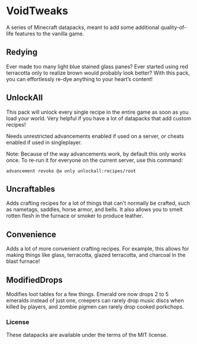 ﻿# VoidTweaks

A series of Minecraft datapacks, meant to add some additional quality-of-life features to the vanilla game.

## Redying

Ever made too many light blue stained glass panes? Ever started using red terracotta only to realize brown would probably look better? With this pack, you can effortlessly re-dye anything to your heart’s content!

## UnlockAll

This pack will unlock every single recipe in the entire game as soon as you load your world. Very helpful if you have a lot of datapacks that add custom recipes!

Needs unrestricted advancements enabled if used on a server, or cheats enabled if used in singleplayer.

Note: Because of the way advancements work, by default this only works once. To re-run it for everyone on the current server, use this command:

```
advancement revoke @a only unlockall:recipes/root
```

## Uncraftables

Adds crafting recipes for a lot of things that can't normally be crafted, such as nametags, saddles, horse armor, and bells. It also allows you to smelt rotten flesh in the furnace or smoker to produce leather.

## Convenience

Adds a lot of more convenient crafting recipes. For example, this allows for making things like glass, terracotta, glazed terracotta, and charcoal in the blast furnace!

## ModifiedDrops

Modifies loot tables for a few things. Emerald ore now drops 2 to 5 emeralds instead of just one, creepers can rarely drop music discs when killed by players, and zombie pigmen can rarely drop cooked porkchops.

### License

These datapacks are available under the terms of the MIT license.
